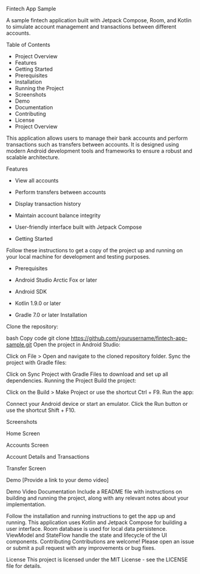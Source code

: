 Fintech App Sample

A sample fintech application built with Jetpack Compose, Room, and Kotlin to simulate account management and transactions between different accounts.

Table of Contents

- Project Overview
- Features
- Getting Started
- Prerequisites
- Installation
- Running the Project
- Screenshots
- Demo
- Documentation
- Contributing
- License
- Project Overview

This application allows users to manage their bank accounts and perform transactions such as transfers between accounts. It is designed using modern Android development tools and frameworks to ensure a robust and scalable architecture.

Features

- View all accounts

- Perform transfers between accounts

- Display transaction history

- Maintain account balance integrity

- User-friendly interface built with Jetpack Compose

- Getting Started


Follow these instructions to get a copy of the project up and running on your local machine for development and testing purposes.

- Prerequisites

- Android Studio Arctic Fox or later

- Android SDK

- Kotlin 1.9.0 or later

- Gradle 7.0 or later
Installation

Clone the repository:

bash
Copy code
git clone https://github.com/yourusername/fintech-app-sample.git
Open the project in Android Studio:

Click on File > Open and navigate to the cloned repository folder.
Sync the project with Gradle files:

Click on Sync Project with Gradle Files to download and set up all dependencies.
Running the Project
Build the project:

Click on the Build > Make Project or use the shortcut Ctrl + F9.
Run the app:

Connect your Android device or start an emulator.
Click the Run button or use the shortcut Shift + F10.

Screenshots
 
Home Screen

Accounts Screen

Account Details and Transactions

Transfer Screen


Demo
[Provide a link to your demo video]

Demo Video
Documentation
Include a README file with instructions on building and running the project, along with any relevant notes about your implementation.

Follow the installation and running instructions to get the app up and running.
This application uses Kotlin and Jetpack Compose for building a user interface.
Room database is used for local data persistence.
ViewModel and StateFlow handle the state and lifecycle of the UI components.
Contributing
Contributions are welcome! Please open an issue or submit a pull request with any improvements or bug fixes.

License
This project is licensed under the MIT License - see the LICENSE file for details.

